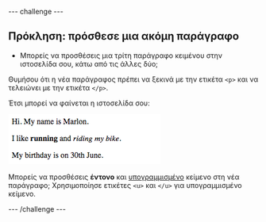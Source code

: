 \--- challenge \---

## Πρόκληση: πρόσθεσε μια ακόμη παράγραφο

- Μπορείς να προσθέσεις μια τρίτη παράγραφο κειμένου στην ιστοσελίδα σου, κάτω από τις άλλες δύο;

Θυμήσου ότι η νέα παράγραφος πρέπει να ξεκινά με την ετικέτα `<p>` και να τελειώνει με την ετικέτα `</p>`.

Έτσι μπορεί να φαίνεται η ιστοσελίδα σου:

![screenshot](images/birthday-paragraph.png)

Μπορείς να προσθέσεις **έντονο** και <u>υπογραμμισμένο</u> κείμενο στη νέα παράγραφο; Χρησιμοποίησε ετικέτες `<u>` και `</u>` για υπογραμμισμένο κείμενο.

\--- /challenge \---